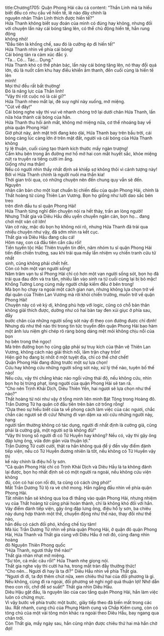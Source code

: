 title:Chương1705: Quận Phong Hải câu cá
content:
“Thần Linh mà ta hiểu biết đều có nhu cầu về hiến tế, lẽ nào đây chính là<br>nguyên nhân Thần Linh thích được hiến tế?”<br>Hứa Thanh không biết suy đoán của mình có đúng hay không, nhưng đối<br>với chuyện lần này cái bóng tăng lên, có thể chủ động hiến tế, hắn rung động<br>không nhỏ!<br>"Đầu tiên là khống chế, sau đó là cưỡng ép đi hiến tế!"<br>Hứa Thanh nhìn về phía cái bóng!<br>Cái bóng tản ra cảm xúc đắc ý.<br>"Ta… Có... Tác… Dụng."<br>Hứa Thanh khó có thể phản bác, lần này cái bóng tăng lên, nó thay đổi quá<br>lớn, dù là nuốt cấm khu hay điều khiển âm thanh, đến cuối cùng là hiến tế lên<br>mình!<br>Mọi thứ đều rất bất thường!<br>Đó là năng lực của Thần linh!<br>"Vậy thì rốt cuộc nó là cái gì?"<br>Hứa Thanh nheo mắt lại, đè suy nghĩ này xuống, mở miệng.<br>"Cút về đây!"<br>Cái bóng nghe vậy thì vui vẻ nhanh chóng trở lại dưới chân Hứa Thanh, lần<br>nữa hóa thành cái bóng của hắn.<br>Hứa Thanh thu hồi ánh mắt, không mở miệng nữa, cơ thể nhoáng bay về<br>phía quận Phong Hải!<br>Giờ phút này, ánh mặt trời đang kéo dài, Hứa Thanh bay trên bầu trời, cái<br>bóng càng lúc càng lớn ở trên mặt đất, người và cái bóng của Hứa Thanh không<br>tỷ lệ thuận, cuối cùng tạo thành kích thước mấy ngàn trượng!<br>Cấm khu bên trong ấn đường mơ hồ mở hai con mắt huyết sắc, khóe miệng<br>nứt ra truyền ra tiếng cười im ắng.<br>Giống như ma thần!<br>Nếu có người nhìn thấy nhất định sẽ khiếp sợ không thôi vì cảnh tượng này!<br>Bởi vì Hứa Thanh chính là người nuôi ma thần kia!<br>Thời gian trôi qua, có những chuyện nên đến chung quy vẫn sẽ đến. Nguyên<br>nhân căn bản cho một loạt chuẩn bị chiến đấu của quận Phong Hải, chính là<br>Thất hoàng tử cùng Thiên Lan Vương. Bọn họ giống như lưỡi dao sắc bén treo<br>trên đỉnh đầu tu sĩ quận Phong Hải!<br>Hứa Thanh từng nghĩ đến chuyện nói ra hết thảy, trấn an lòng người!<br>Nhưng Thất gia và Diêu Hầu đều uyển chuyển ngăn cản, bọn họ… đang<br>chơi một ván cờ lớn!<br>Ván cờ này, mặc dù bọn họ không nói rõ, nhưng Hứa Thanh đã trải qua<br>nhiều chuyện như vậy, đã sớm nhìn ra kết cục.<br>Thất gia và Diêu Hầu đang câu cá!<br>Hôm nay, con cá đầu tiên cắn câu rồi!<br>Tiền tuyến tộc Hắc Thiên truyền tin đến, năm nhóm tu sĩ quận Phong Hải<br>tiến đến chiến trường, sau khi trải qua mấy lần nhiệm vụ chiến tranh cửu tử nhất<br>sinh, cũng không phải chết hết.<br>Còn có hơn một vạn người sống!<br>Năm trăm vạn tu sĩ Phong Hải chỉ có hơn một vạn người sống sót, bọn họ đã<br>trải qua đau đớn và tra tấn, nhiều lần vào sinh ra tử cuối cùng lại bị bỏ mặc!<br>Khổng Tường Long cùng mấy người chấp kiếm đều ở bên trong!<br>Mà bọn họ chạy ra ngoài một cách gian nan, nhưng không lựa chọn trở về<br>đại quân của Thiên Lan Vương mà rời khỏi chiến trường, muốn trở về quận<br>Phong Hải!<br>Chuyện này có vẻ kỳ dị, không phù hợp với logic, cũng có chỗ bản thân<br>không giải thích được, dường như có hai bàn tay đen xúi giục ở phía sau, đẩy<br>bước chân của những người sống sót này đi theo con đường được chỉ định!<br>Nhưng dù như thế nào thì trong tin tức truyền đến quận Phong Hải bao hàm<br>một ảnh lưu niệm ghi chép rõ ràng bóng dáng mệt mỏi không chịu nổi của bọn<br>họ bên trong thẻ ngọc!<br>Mà trên đường bọn họ cũng gặp phải sự truy kích của thân vệ Thiên Lan<br>Vương, không cách nào giải thích nổi, lâm trận chạy trốn!<br>Hiện giờ họ đang bị nhốt ở một tuyệt địa, chỉ có thể chờ chết!<br>Quận Phong Hải đang đứng trước một sự lựa chọn!<br>Cứu hay không cứu những người sống sót này, xử lý thế nào, tuyên bố thế<br>nào!<br>Nếu cứu, vậy thì chẳng khác nào ngồi vững thái độ, nếu không cứu, nhìn<br>bọn họ bị trừng phạt, lòng người của quận Phong Hải sẽ tan rã.<br>"Cho nên Trịnh Khải Dịch, Diêu Thiên Yến, hai ngươi sẽ lựa chọn như thế<br>nào?"<br>Thất hoàng tử nói như vậy ở tổng minh liên minh Bát Tông trong Hoàng đô.<br>Trần Dương Tử hạ quân cờ đầu tiên trên bàn cờ trống rỗng!<br>"Dựa theo sự hiểu biết của ta về phong cách làm việc của các ngươi, chắc<br>chắn các ngươi sẽ đi cứu! Nhưng đi vạn dặm xa xôi cứu những người này, hạng<br>người tầm thường không có tác dụng, người đi nhất định là cường giả, cũng<br>phải là cường giả, một người sợ là không đủ!"<br>"Vậy thì trong số người đi có Tử Huyền hay không? Nếu có, vậy thì gậy ông<br>đập lưng ông, vừa đơn giản vừa thuận lợi."<br>Trần Dương Tử cười cười, thật ra hắn không quá để ý đến vây điểm đánh<br>tiếp viện, nếu có Tử Huyền đương nhiên là tốt, nếu không có Tử Huyền vậy thì<br>kế này chính là điệu hổ ly sơn.<br>“Cả quận Phong Hải chỉ có Trịnh Khải Dịch và Diêu Hầu là ta không đánh<br>lại được, bọn họ nhất định sẽ có một người ra ngoài, nếu không cứu viện không<br>đủ, còn có hai con rối đó, ta cũng có cách ứng phó!”<br>Mắt Trần Dương Tử lộ ra vẻ chờ mong. Hắn ngẩng đầu nhìn về phía quận<br>Phong Hải.<br>Tất nhiên hắn sẽ không qua loa đi thẳng vào quận Phong Hải, nhưng nhiệm<br>vụ của Thất hoàng tử cũng phải hoàn thành, chỉ là không khó đối với hắn.<br>Vây điểm đánh tiếp viện, gậy ông đập lưng ông, điệu hổ ly sơn, ba chiêu<br>này dung hợp thành một thể, chuyển động như thế nào, thay đổi như thế nào,<br>hắn đều có cách đối phó, khống chế tùy tâm!<br>Mà lúc Trần Dương Tử nhìn về phía quận Phong Hải, ở quận đô quận Phong<br>Hải, Hứa Thanh và Thất gia cùng với Diêu Hầu ở nơi đó, cũng đang nhìn hoàng<br>đô Nguyên Thiên Phong quốc<br>"Hứa Thanh, ngươi thấy thế nào!"<br>Thất gia nhàn nhạt mở miệng.<br>"Sư tôn, cá mắc câu rồi!" Hứa Thanh nhẹ giọng nói.<br>Thất gia nghe vậy thì cười ha ha, trong mắt tràn đầy thưởng thức!<br>"Cho nên… Ngươi đi hay là ta đi?" Diêu Hầu nhìn về phía Thất gia.<br>"Ngươi đi đi, ta đợi thêm chút nữa, xem chiêu thứ hai của đối phương là gì.<br>Nếu không, cùng đi ra ngoài, đối phương sẽ nghi ngờ quá thuận lợi! Nhớ dẫn<br>theo con rối, chớ để sơ suất!" Thất gia nhìn Diêu Hầu.<br>Diêu Hậu gật đầu, là nguyên lão của cao tầng quận Phong Hải, hắn làm việc<br>luôn có chừng mực.<br>Vì vậy bước về phía trước một bước, giây tiếp theo đã biến mất trong các<br>lâu. Rất nhanh, cung chủ của Phụng Hành cung và Chấp Kiếm cung, còn có<br>tông chủ của một vài tông môn khác ra ngoài theo Diêu Hầu, bay ngang qua<br>chân trời.<br>Còn Thất gia, mấy ngày sau, hắn cũng nhận được chiêu thứ hai mà hắn chờ<br>đợi!